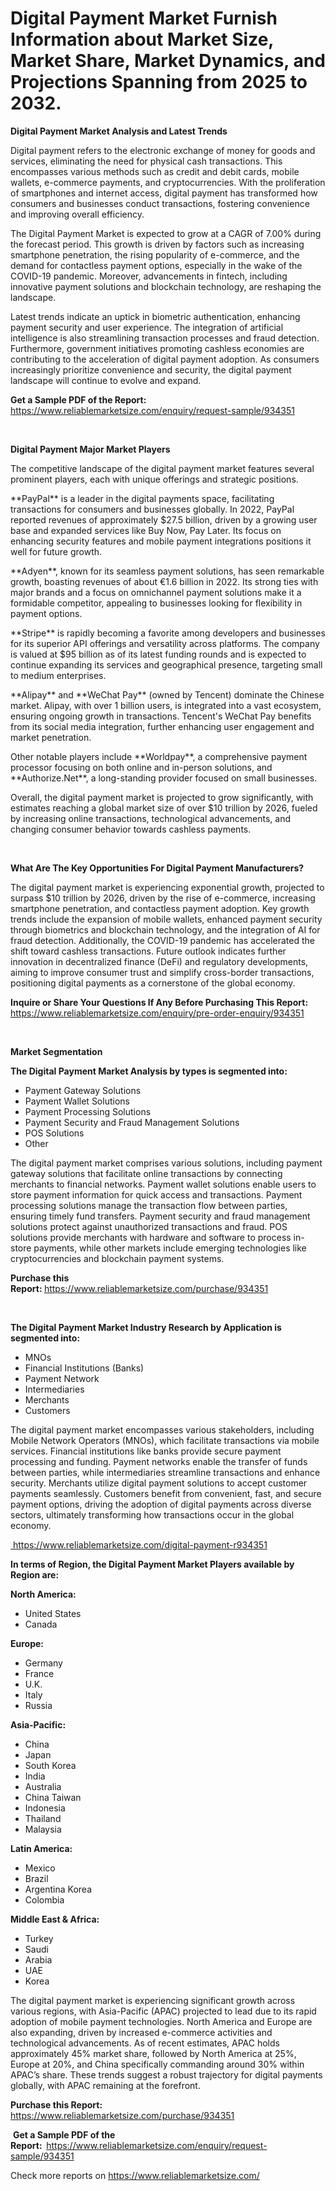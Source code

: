 <p><h1>Digital Payment Market Furnish Information about Market Size, Market Share, Market Dynamics, and Projections Spanning from 2025 to 2032.</h1></p><p><strong>Digital Payment Market Analysis and Latest Trends</strong></p>
<p><p>Digital payment refers to the electronic exchange of money for goods and services, eliminating the need for physical cash transactions. This encompasses various methods such as credit and debit cards, mobile wallets, e-commerce payments, and cryptocurrencies. With the proliferation of smartphones and internet access, digital payment has transformed how consumers and businesses conduct transactions, fostering convenience and improving overall efficiency.</p><p>The Digital Payment Market is expected to grow at a CAGR of 7.00% during the forecast period. This growth is driven by factors such as increasing smartphone penetration, the rising popularity of e-commerce, and the demand for contactless payment options, especially in the wake of the COVID-19 pandemic. Moreover, advancements in fintech, including innovative payment solutions and blockchain technology, are reshaping the landscape.</p><p>Latest trends indicate an uptick in biometric authentication, enhancing payment security and user experience. The integration of artificial intelligence is also streamlining transaction processes and fraud detection. Furthermore, government initiatives promoting cashless economies are contributing to the acceleration of digital payment adoption. As consumers increasingly prioritize convenience and security, the digital payment landscape will continue to evolve and expand.</p></p>
<p><strong>Get a Sample PDF of the Report:&nbsp;</strong> <a href="https://www.reliablemarketsize.com/enquiry/request-sample/934351?utm_campaign=2315&utm_medium=2&utm_source=Github&utm_content=ia&utm_term=05032025&utm_id=digital-payment">https://www.reliablemarketsize.com/enquiry/request-sample/934351</a></p>
<p>&nbsp;</p>
<p><strong>Digital Payment Major Market Players</strong></p>
<p><p>The competitive landscape of the digital payment market features several prominent players, each with unique offerings and strategic positions. </p><p>**PayPal** is a leader in the digital payments space, facilitating transactions for consumers and businesses globally. In 2022, PayPal reported revenues of approximately $27.5 billion, driven by a growing user base and expanded services like Buy Now, Pay Later. Its focus on enhancing security features and mobile payment integrations positions it well for future growth.</p><p>**Adyen**, known for its seamless payment solutions, has seen remarkable growth, boasting revenues of about €1.6 billion in 2022. Its strong ties with major brands and a focus on omnichannel payment solutions make it a formidable competitor, appealing to businesses looking for flexibility in payment options.</p><p>**Stripe** is rapidly becoming a favorite among developers and businesses for its superior API offerings and versatility across platforms. The company is valued at $95 billion as of its latest funding rounds and is expected to continue expanding its services and geographical presence, targeting small to medium enterprises.</p><p>**Alipay** and **WeChat Pay** (owned by Tencent) dominate the Chinese market. Alipay, with over 1 billion users, is integrated into a vast ecosystem, ensuring ongoing growth in transactions. Tencent's WeChat Pay benefits from its social media integration, further enhancing user engagement and market penetration.</p><p>Other notable players include **Worldpay**, a comprehensive payment processor focusing on both online and in-person solutions, and **Authorize.Net**, a long-standing provider focused on small businesses. </p><p>Overall, the digital payment market is projected to grow significantly, with estimates reaching a global market size of over $10 trillion by 2026, fueled by increasing online transactions, technological advancements, and changing consumer behavior towards cashless payments.</p></p>
<p>&nbsp;</p>
<p><strong>What Are The Key Opportunities For Digital Payment Manufacturers?</strong></p>
<p><p>The digital payment market is experiencing exponential growth, projected to surpass $10 trillion by 2026, driven by the rise of e-commerce, increasing smartphone penetration, and contactless payment adoption. Key growth trends include the expansion of mobile wallets, enhanced payment security through biometrics and blockchain technology, and the integration of AI for fraud detection. Additionally, the COVID-19 pandemic has accelerated the shift toward cashless transactions. Future outlook indicates further innovation in decentralized finance (DeFi) and regulatory developments, aiming to improve consumer trust and simplify cross-border transactions, positioning digital payments as a cornerstone of the global economy.</p></p>
<p><strong>Inquire or Share Your Questions If Any Before Purchasing This Report:</strong> <a href="https://www.reliablemarketsize.com/enquiry/pre-order-enquiry/934351?utm_campaign=2315&utm_medium=2&utm_source=Github&utm_content=ia&utm_term=05032025&utm_id=digital-payment">https://www.reliablemarketsize.com/enquiry/pre-order-enquiry/934351</a></p>
<p>&nbsp;</p>
<p><strong>Market Segmentation</strong></p>
<p><strong>The Digital Payment Market Analysis by types is segmented into:</strong></p>
<p><ul><li>Payment Gateway Solutions</li><li>Payment Wallet Solutions</li><li>Payment Processing Solutions</li><li>Payment Security and Fraud Management Solutions</li><li>POS Solutions</li><li>Other</li></ul></p>
<p><p>The digital payment market comprises various solutions, including payment gateway solutions that facilitate online transactions by connecting merchants to financial networks. Payment wallet solutions enable users to store payment information for quick access and transactions. Payment processing solutions manage the transaction flow between parties, ensuring timely fund transfers. Payment security and fraud management solutions protect against unauthorized transactions and fraud. POS solutions provide merchants with hardware and software to process in-store payments, while other markets include emerging technologies like cryptocurrencies and blockchain payment systems.</p></p>
<p><strong>Purchase this Report:&nbsp;</strong><a href="https://www.reliablemarketsize.com/purchase/934351?utm_campaign=2315&utm_medium=2&utm_source=Github&utm_content=ia&utm_term=05032025&utm_id=digital-payment">https://www.reliablemarketsize.com/purchase/934351</a></p>
<p>&nbsp;</p>
<p><strong>The Digital Payment Market Industry Research by Application is segmented into:</strong></p>
<p><ul><li>MNOs</li><li>Financial Institutions (Banks)</li><li>Payment Network</li><li>Intermediaries</li><li>Merchants</li><li>Customers</li></ul></p>
<p><p>The digital payment market encompasses various stakeholders, including Mobile Network Operators (MNOs), which facilitate transactions via mobile services. Financial institutions like banks provide secure payment processing and funding. Payment networks enable the transfer of funds between parties, while intermediaries streamline transactions and enhance security. Merchants utilize digital payment solutions to accept customer payments seamlessly. Customers benefit from convenient, fast, and secure payment options, driving the adoption of digital payments across diverse sectors, ultimately transforming how transactions occur in the global economy.</p></p>
<p><a href="https://www.reliablemarketsize.com/digital-payment-r934351?utm_campaign=2315&utm_medium=2&utm_source=Github&utm_content=ia&utm_term=05032025&utm_id=digital-payment">&nbsp;https://www.reliablemarketsize.com/digital-payment-r934351</a></p>
<p><strong>In terms of Region, the Digital Payment Market Players available by Region are:</strong></p>
<p>
    <p> <strong> North America: </strong>
        <ul>
            <li>United States</li>
            <li>Canada</li>
        </ul>
        </p> 
    <p> <strong> Europe: </strong>
        <ul>
            <li>Germany</li>
            <li>France</li>
            <li>U.K.</li>
            <li>Italy</li>
            <li>Russia</li>
        </ul>
        </p> 
    <p> <strong> Asia-Pacific: </strong>
        <ul>
            <li>China</li>
            <li>Japan</li>
            <li>South Korea</li>
            <li>India</li>
            <li>Australia</li>
            <li>China Taiwan</li>
            <li>Indonesia</li>
            <li>Thailand</li>
            <li>Malaysia</li>
        </ul>
        </p> 
    <p> <strong> Latin America: </strong>
        <ul>
            <li>Mexico</li>
            <li>Brazil</li>
            <li>Argentina Korea</li>
            <li>Colombia</li>
        </ul>
        </p> 
    <p> <strong> Middle East & Africa: </strong>
        <ul>
            <li>Turkey</li>
            <li>Saudi</li>
            <li>Arabia</li>
            <li>UAE</li>
            <li>Korea</li>
        </ul>
    </p>
    </p>
<p><p>The digital payment market is experiencing significant growth across various regions, with Asia-Pacific (APAC) projected to lead due to its rapid adoption of mobile payment technologies. North America and Europe are also expanding, driven by increased e-commerce activities and technological advancements. As of recent estimates, APAC holds approximately 45% market share, followed by North America at 25%, Europe at 20%, and China specifically commanding around 30% within APAC’s share. These trends suggest a robust trajectory for digital payments globally, with APAC remaining at the forefront.</p></p>
<p><strong>Purchase this Report: </strong><a href="https://www.reliablemarketsize.com/purchase/934351?utm_campaign=2315&utm_medium=2&utm_source=Github&utm_content=ia&utm_term=05032025&utm_id=digital-payment">https://www.reliablemarketsize.com/purchase/934351</a></p>
<p>&nbsp;<strong>Get a Sample PDF of the Report:&nbsp;&nbsp;</strong><a href="https://www.reliablemarketsize.com/enquiry/request-sample/934351?utm_campaign=2315&utm_medium=2&utm_source=Github&utm_content=ia&utm_term=05032025&utm_id=digital-payment">https://www.reliablemarketsize.com/enquiry/request-sample/934351</a></p>
<p><strong></strong></p>
<p>Check more reports on <a href="https://www.reliablemarketsize.com/?utm_campaign=2315&utm_medium=2&utm_source=Github&utm_content=ia&utm_term=05032025&utm_id=digital-payment">https://www.reliablemarketsize.com/</a></p>